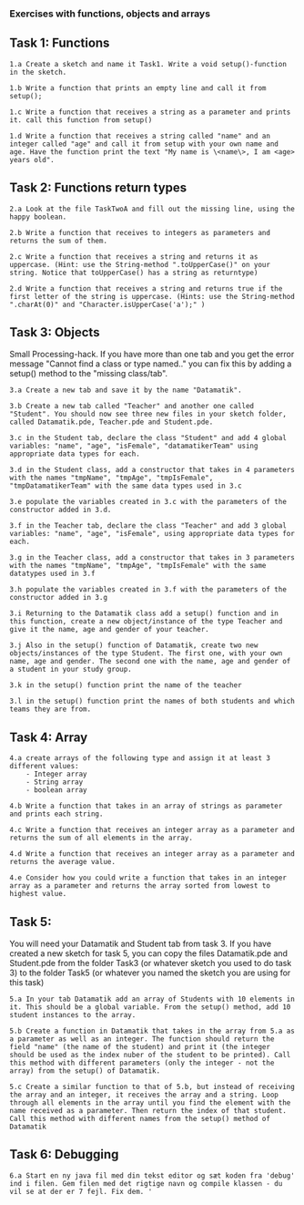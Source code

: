 ### Exercises with functions, objects and arrays

## Task 1: Functions
    1.a Create a sketch and name it Task1. Write a void setup()-function in the sketch.

    1.b Write a function that prints an empty line and call it from setup();

    1.c Write a function that receives a string as a parameter and prints it. call this function from setup()

    1.d Write a function that receives a string called "name" and an integer called "age" and call it from setup with your own name and age. Have the function print the text "My name is \<name\>, I am <age> years old".

## Task 2: Functions return types
    2.a Look at the file TaskTwoA and fill out the missing line, using the happy boolean. 

    2.b Write a function that receives to integers as parameters and returns the sum of them.

    2.c Write a function that receives a string and returns it as uppercase. (Hint: use the String-method ".toUpperCase()" on your string. Notice that toUpperCase() has a string as returntype)

    2.d Write a function that receives a string and returns true if the first letter of the string is uppercase. (Hints: use the String-method ".charAt(0)" and "Character.isUpperCase('a');" )

## Task 3: Objects
Small Processing-hack. If you have more than one tab and you get the error message "Cannot find a class or type named.." you can fix this by adding a setup() method to the "missing class/tab".

    3.a Create a new tab and save it by the name "Datamatik".

    3.b Create a new tab called "Teacher" and another one called "Student". You should now see three new files in your sketch folder, called Datamatik.pde, Teacher.pde and Student.pde.

    3.c in the Student tab, declare the class "Student" and add 4 global variables: "name", "age", "isFemale", "datamatikerTeam" using appropriate data types for each.

    3.d in the Student class, add a constructor that takes in 4 parameters with the names "tmpName", "tmpAge", "tmpIsFemale", "tmpDatamatikerTeam" with the same data types used in 3.c

    3.e populate the variables created in 3.c with the parameters of the constructor added in 3.d.

    3.f in the Teacher tab, declare the class "Teacher" and add 3 global variables: "name", "age", "isFemale", using appropriate data types for each.

    3.g in the Teacher class, add a constructor that takes in 3 parameters with the names "tmpName", "tmpAge", "tmpIsFemale" with the same datatypes used in 3.f

    3.h populate the variables created in 3.f with the parameters of the constructor added in 3.g

    3.i Returning to the Datamatik class add a setup() function and in this function, create a new object/instance of the type Teacher and give it the name, age and gender of your teacher. 

    3.j Also in the setup() function of Datamatik, create two new objects/instances of the type Student. The first one, with your own name, age and gender. The second one with the name, age and gender of a student in your study group. 

    3.k in the setup() function print the name of the teacher

    3.l in the setup() function print the names of both students and which teams they are from. 


## Task 4: Array

    4.a create arrays of the following type and assign it at least 3 different values: 
        - Integer array
        - String array
        - boolean array

    4.b Write a function that takes in an array of strings as parameter and prints each string.

    4.c Write a function that receives an integer array as a parameter and returns the sum of all elements in the array.

    4.d Write a function that receives an integer array as a parameter and returns the average value.	

    4.e Consider how you could write a function that takes in an integer array as a parameter and returns the array sorted from lowest to highest value.

## Task 5:  
You will need your Datamatik and Student tab from task 3. If you have created a new sketch for task 5, you can copy the files Datamatik.pde and Student.pde from the folder Task3 (or whatever sketch you used to do task 3) to the folder Task5 (or whatever you named the sketch you are using for this task)

    5.a In your tab Datamatik add an array of Students with 10 elements in it. This should be a global variable. From the setup() method, add 10 student instances to the array. 

    5.b Create a function in Datamatik that takes in the array from 5.a as a parameter as well as an integer. The function should return the field "name" (the name of the student) and print it (the integer should be used as the index nuber of the student to be printed). Call this method with different parameters (only the integer - not the array) from the setup() of Datamatik.

    5.c Create a similar function to that of 5.b, but instead of receiving the array and an integer, it receives the array and a string. Loop through all elements in the array until you find the element with the name received as a parameter. Then return the index of that student. Call this method with different names from the setup() method of Datamatik

## Task 6: Debugging

    6.a Start en ny java fil med din tekst editor og sæt koden fra 'debug' ind i filen. Gem filen med det rigtige navn og compile klassen - du vil se at der er 7 fejl. Fix dem. '

